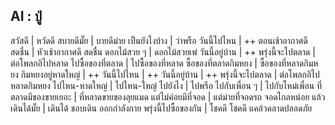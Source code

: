 AI : ปู่
---
สวัสดี | หวัดดี
สบายดีมั๊ย | บายดีม่าย
เป็นยังไงบ้าง | ว่าพรือ
วันนี้ไปไหน | ++
ตอนเช้าอากาศดี สดชื่น | หัวเช้าอากาศดี สดชื่น
ดอกไม้สวย ๆ | ดอกไม้สวยเพ๋
วันนี้อยู่บ้าน | ++
พรุ่งนี้จะไปตลาด | ต่อโพลกอิไปหลาด
ไปซื้อของที่ตลาด | ไปซื้อของที่หลาด
ซื้อของที่ตลาดกิมหยง | ซื้อของที่หลาดกิมหยง
กิมหยงอยู่หาดใหญ่ | ++
วันนี้ไปไหน | ++
วันนี้อยู่บ้าน | ++
พรุ่งนี้จะไปตลาด | ต่อโพลกอิไปหลาดกิมหยง
ไปไหน-หาดใหญ่ | ไปไหน-ใหญ่
ไปยังไง | ไปพรือ
ไปกับเพื่อน ๆ | ไปกับโหม่เพื่อน
ที่ตลาดมีของขายเยอะ | ที่หลาดขายของลุยแมด
แต่ไม่ค่อยมีที่จอด | แต่ม่ายที่จอดรถ
จอดไกลหน่อย แล้วเดินได้มั๊ย | เดินได้ ชอบเดิน ออกกำลังกาย
พรุ่งนี้ไปซื้อของกัน | โชคดี โชคดี แคล้วคลาดปลอดภัย